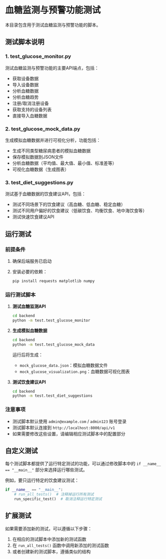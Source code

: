 # 血糖监测与预警功能测试

本目录包含用于测试血糖监测与预警功能的脚本。

## 测试脚本说明

### 1. test_glucose_monitor.py

测试血糖监测与预警功能的主要API端点，包括：

- 获取设备数据
- 导入设备数据
- 分析血糖数据
- 分析血糖趋势
- 注册/取消注册设备
- 获取支持的设备列表
- 直接导入血糖数据

### 2. test_glucose_mock_data.py

生成模拟血糖数据并进行可视化分析，功能包括：

- 生成不同类型糖尿病患者的模拟血糖数据
- 保存模拟数据到JSON文件
- 分析血糖数据（平均值、最大值、最小值、标准差等）
- 可视化血糖数据（生成图表）

### 3. test_diet_suggestions.py

测试基于血糖数据的饮食建议API，包括：

- 测试不同场景下的饮食建议（高血糖、低血糖、稳定血糖）
- 测试不同用户偏好的饮食建议（低碳饮食、均衡饮食、地中海饮食等）
- 测试快速饮食建议API

## 运行测试

### 前提条件

1. 确保后端服务已启动
2. 安装必要的依赖：

   ```bash
   pip install requests matplotlib numpy
   ```

### 运行测试脚本

1. **测试血糖监测API**

   ```bash
   cd backend
   python -m test.test_glucose_monitor
   ```

2. **生成模拟血糖数据**

   ```bash
   cd backend
   python -m test.test_glucose_mock_data
   ```

   运行后将生成：
   - `mock_glucose_data.json`：模拟血糖数据文件
   - `mock_glucose_visualization.png`：血糖数据可视化图表

3. **测试饮食建议API**

   ```bash
   cd backend
   python -m test.test_diet_suggestions
   ```

### 注意事项

- 测试脚本默认使用 `admin@example.com` / `admin123` 账号登录
- 测试脚本默认连接到 `http://localhost:8000/api/v1`
- 如果需要修改这些设置，请编辑相应测试脚本中的配置部分

## 自定义测试

每个测试脚本都提供了运行特定测试的功能，可以通过修改脚本中的 `if __name__ == "__main__"` 部分来选择运行哪些测试。

例如，要只运行特定的饮食建议测试：

```python
if __name__ == "__main__":
    # run_all_tests()  # 注释掉运行所有测试
    run_specific_test()  # 取消注释运行特定测试
```

## 扩展测试

如果需要添加新的测试，可以遵循以下步骤：

1. 在相应的测试脚本中添加新的测试函数
2. 在 `run_all_tests()` 函数中调用新添加的测试函数
3. 或者创建新的测试脚本，遵循类似的结构
